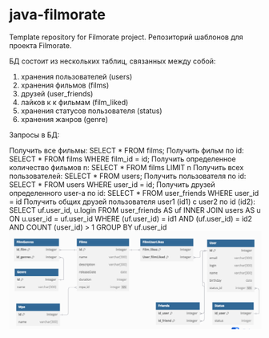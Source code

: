 # java-filmorate
Template repository for Filmorate project.
Репозиторий шаблонов для проекта Filmorate.

БД состоит из нескольких таблиц, связанных между собой:

1. хранения пользователей (users) 
2. хранения фильмов (films) 
3. друзей (user_friends) 
4. лайков к к фильмам (film_liked) 
5. хранения статусов пользователя (status) 
6. хранения жанров (genre) 

Запросы в БД:

Получить все фильмы: SELECT * FROM films;
Получить фильм по id: SELECT * FROM films WHERE film_id = id;
Получить определенное количество фильмов n: SELECT * FROM films LIMIT n
Получить всех пользователей: SELECT * FROM users;
Получить пользователя по id: SELECT * FROM users WHERE user_id = id;
Получить друзей определенного user-а по id: SELECT * FROM user_friends WHERE user_id = id
Получить общих друзей пользователя user1 (id1) с user2 по id (id2): SELECT uf.user_id, u.login FROM user_friends AS uf INNER JOIN users AS u ON u.user_id = uf.user_id WHERE (uf.user_id) = id1 AND (uf.user_id) = id2 AND COUNT (user_id) > 1 GROUP BY uf.user_id
![img.png](img.png)
